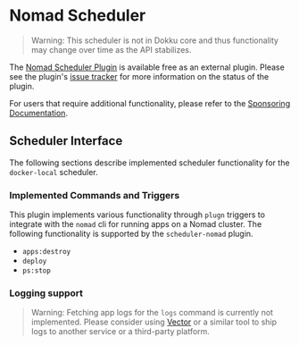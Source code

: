 # Nomad Scheduler

> Warning: This scheduler is not in Dokku core and thus functionality may change over time as the API stabilizes.

The [Nomad Scheduler Plugin](https://github.com/dokku/dokku-scheduler-nomad) is available free as an external plugin. Please see the plugin's [issue tracker](https://github.com/dokku/dokku-scheduler-nomad/issues) for more information on the status of the plugin.

For users that require additional functionality, please refer to the [Sponsoring Documentation](https://github.com/dokku/.github/blob/master/SPONSORING.md).

## Scheduler Interface

The following sections describe implemented scheduler functionality for the `docker-local` scheduler.

### Implemented Commands and Triggers

This plugin implements various functionality through `plugn` triggers to integrate with the `nomad` cli for running apps on a Nomad cluster. The following functionality is supported by the `scheduler-nomad` plugin.

- `apps:destroy`
- `deploy`
- `ps:stop`

### Logging support

> Warning: Fetching app logs for the `logs` command is currently not implemented. Please consider using [Vector](https://vector.dev/docs/setup/installation/platforms/kubernetes/) or a similar tool to ship logs to another service or a third-party platform.
